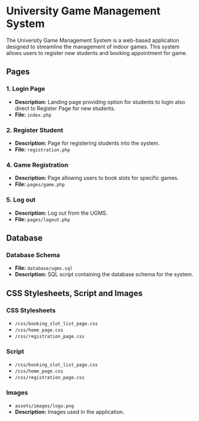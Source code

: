 # University Game Management System

The University Game Management System is a web-based application designed to streamline the management of indoor games. This system allows users to register new students and booking appointment for game.

## Pages

### 1. Login Page
   - **Description:** Landing page providing option for students to login also direct to Register Page for new students.
   - **File:** `index.php`
  

### 2. Register Student
   - **Description:** Page for registering students into the system.
   - **File:** `registration.php`


### 4. Game Registration
   - **Description:** Page allowing users to book slots for specific games.
   - **File:** `pages/game.php`

### 5. Log out
   - **Description:** Log out from the UGMS.
   - **File:** `pages/logout.php`


## Database

### Database Schema
   - **File:** `database/ugms.sql`
   - **Description:** SQL script containing the database schema for the system.

## CSS Stylesheets, Script and Images

### CSS Stylesheets
   - `/css/booking_slot_list_page.css`
   - `/css/home_page.css`
   - `/css/registration_page.css`

### Script
   - `/css/booking_slot_list_page.css`
   - `/css/home_page.css`
   - `/css/registration_page.css`

### Images
   - `assets/images/logo.png`
   - **Description:** Images used in the application.
